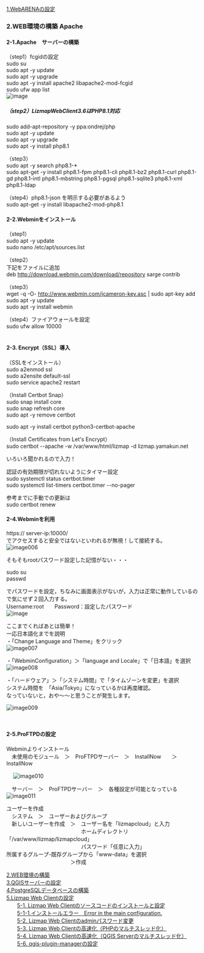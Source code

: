 [1.WebARENAの設定](https://github.com/yamamoto-ryuzo/Lizmap-installation-Japanese-memo/blob/main/1.%E4%BB%AE%E6%83%B3%E7%92%B0%E5%A2%83%E3%81%AE%E8%A8%AD%E5%AE%9A.md)   
### 2.WEB環境の構築  Apache
#### 2-1.Apache　サーバーの構築  
（step1）fcgidの設定   
sudo su  
sudo apt -y update  
sudo apt -y upgrade  
sudo apt -y install apache2 libapache2-mod-fcgid  
sudo ufw app list  
![image](https://user-images.githubusercontent.com/86514652/221405257-3878eb66-b1e5-46ae-800a-98a562d6a054.png)
 
##### （step2）LizmapWebClient3.6はPHP8.1対応  
sudo add-apt-repository -y ppa:ondrej/php  
sudo apt -y update  
sudo apt -y upgrade  
sudo apt -y install php8.1  

（step3）  
sudo apt -y search php8.1-*  
sudo apt-get  -y install php8.1-fpm php8.1-cli php8.1-bz2 php8.1-curl php8.1-gd php8.1-intl php8.1-mbstring php8.1-pgsql php8.1-sqlite3 php8.1-xml php8.1-ldap  

（step4）php8.1-json を明示する必要があるよう  
sudo apt-get -y  install libapache2-mod-php8.1  

#### 2-2.Webminをインストール  
（step1）  
sudo apt -y update  
sudo nano /etc/apt/sources.list  

（step2）  
下記をファイルに追加  
deb http://download.webmin.com/download/repository sarge contrib  

（step3）  
wget -q -O- http://www.webmin.com/jcameron-key.asc | sudo apt-key add  
sudo apt -y update  
sudo apt -y install webmin  

（step4）ファイアウォールを設定  
sudo ufw allow 10000  
 
#### 2-3. Encrypt（SSL）導入  
（SSLをインストール）  
sudo a2enmod ssl  
sudo a2ensite default-ssl  
sudo service apache2 restart  

（Install Certbot Snap）  
sudo snap install core  
sudo snap refresh core  
sudo apt -y remove certbot  

sudo apt -y install certbot python3-certbot-apache  

（Install Certificates from Let's Encrypt）  
sudo certbot --apache -w /var/www/html/lizmap -d lizmap.yamakun.net 

いろいろ聞かれるので入力！  

認証の有効期限が切れないようにタイマー設定  
sudo systemctl status certbot.timer  
sudo systemctl list-timers certbot.timer --no-pager  

参考までに手動での更新は  
sudo certbot renew  


#### 2-4.Webminを利用  

https:// server-ip:10000/  
でアクセスすると安全ではないといわれるが無視！して接続する。  
 ![image006](https://user-images.githubusercontent.com/86514652/174401813-5b4ad211-2ab1-4c3e-8561-def64ac9dc9e.png)


そもそもrootパスワード設定した記憶がない・・・  

sudo su  
passwd  

でパスワードを設定，ちなみに画面表示がないが，入力は正常に動作しているので気にせず２回入力する。  
Username:root　　Password：設定したパスワード  
![image](https://user-images.githubusercontent.com/86514652/210163944-832dad2b-dc91-449b-8b4e-53a6b2b1e5ea.png)  


ここまでくればあとは簡単！  
一応日本語化までを説明  
・「Change Language and Theme」をクリック  
 ![image007](https://user-images.githubusercontent.com/86514652/174401866-f894dd5f-7a7e-4603-aeaa-8b341c0fa5b2.png)

・「WebminConfiguration」＞「language and Locale」で「日本語」を選択  
 ![image008](https://user-images.githubusercontent.com/86514652/174401898-b4c0e7ba-6c11-4ecd-bef9-b44090cb1513.png)

・「ハードウェア」＞「システム時間」で「タイムゾーンを変更」を選択  
システム時間を　「Asia/Tokyo」になっているかは再度確認。  
なっていないと，おや～～と思うことが発生します。  

 ![image009](https://user-images.githubusercontent.com/86514652/174401933-8c65d0f4-552d-4329-835b-71c0f68d8162.png)

 
#### 2-5.ProFTPDの設定  

Webminよりインストール  
　未使用のモジュール　＞　ProFTPDサーバー　＞　InstallNow　　＞　InstallNow  

　 ![image010](https://user-images.githubusercontent.com/86514652/174402087-56c59192-f77b-4e48-a2f0-fb2fadd5e23c.png)


　サーバー　＞　ProFTPDサーバー　＞　各種設定が可能となっている  
 ![image011](https://user-images.githubusercontent.com/86514652/174402121-77a4c827-d239-46cd-92c9-3372b14e35f9.png)

ユーザーを作成  
　システム　＞　ユーザーおよびグループ  
　新しいユーザーを作成　＞　ユーザー名を「lizmapcloud」と入力  
　　　　　　　　　　　　　　ホームディレクトリ「/var/www/lizmap/lizmapcloud」  
　　　　　　　　　　　　　　パスワード「任意に入力」  
所属するグループ-既存グループから「www-data」を選択  
　　　　　　　　　　　　＞作成  

[2.WEB環境の構築](https://github.com/yamamoto-ryuzo/Lizmap-installation-Japanese-memo/blob/main/2.WEB%E7%92%B0%E5%A2%83%E3%81%AE%E6%A7%8B%E7%AF%89.md)    
[3.QGISサーバーの設定](https://github.com/yamamoto-ryuzo/Lizmap-installation-Japanese-memo/blob/main/3.QGIS%E3%82%B5%E3%83%BC%E3%83%90%E3%83%BC%E3%81%AE%E8%A8%AD%E5%AE%9A.md)  
[4.PostgreSQLデータベースの構築](https://github.com/yamamoto-ryuzo/Lizmap-installation-Japanese-memo/blob/main/4.PostgreSQL%E3%83%87%E3%83%BC%E3%82%BF%E3%83%99%E3%83%BC%E3%82%B9%E3%81%AE%E6%A7%8B%E7%AF%89.md)  
[5.Lizmap Web Clientの設定](https://github.com/yamamoto-ryuzo/Lizmap-installation-Japanese-memo/tree/main/5.Lizmap%20Web%20Client%E3%81%AE%E8%A8%AD%E5%AE%9A)  
　　[5-1. Lizmap Web Clientのソースコードのインストールと設定](https://github.com/yamamoto-ryuzo/Lizmap-installation-Japanese-memo/blob/main/5.Lizmap%20Web%20Client%E3%81%AE%E8%A8%AD%E5%AE%9A/5-1%20.Lizmap%20Web%20Client%E3%81%AE%E3%82%A4%E3%83%B3%E3%82%B9%E3%83%88%E3%83%BC%E3%83%AB.md)  
　　[5-1-1.インストールエラー　Error in the main configuration.](https://github.com/yamamoto-ryuzo/Lizmap-installation-Japanese-memo/blob/main/5.Lizmap%20Web%20Client%E3%81%AE%E8%A8%AD%E5%AE%9A/5-1-1%E3%82%A4%E3%83%B3%E3%82%B9%E3%83%88%E3%83%BC%E3%83%AB%E3%82%A8%E3%83%A9%E3%83%BC%E3%80%80Error%20in%20the%20main%20configuration.md)  
　　[5-2. Lizmap Web Clientのadminパスワード変更](https://github.com/yamamoto-ryuzo/Lizmap-installation-Japanese-memo/blob/main/5.Lizmap%20Web%20Client%E3%81%AE%E8%A8%AD%E5%AE%9A/5-2.Lizmap%20Web%20Client%E3%81%AE%E5%88%9D%E6%9C%9F%E8%A8%AD%E5%AE%9A.md)  
　　[5-3. Lizmap Web Clientの高速化（PHPのマルチスレッド化）](https://github.com/yamamoto-ryuzo/Lizmap-installation-Japanese-memo/blob/main/5.Lizmap%20Web%20Client%E3%81%AE%E8%A8%AD%E5%AE%9A/5-3.Lizmap%20Web%20Client%E3%81%AE%E9%AB%98%E9%80%9F%E5%8C%96%EF%BC%88PHP%E3%81%AE%E3%83%9E%E3%83%AB%E3%83%81%E3%82%B9%E3%83%AC%E3%83%83%E3%83%89%E5%8C%96%EF%BC%89.md)  
　　[5-4. Lizmap Web Clientの高速化（QGIS Serverのマルチスレッド化）](https://github.com/yamamoto-ryuzo/Lizmap-installation-Japanese-memo/blob/main/5.Lizmap%20Web%20Client%E3%81%AE%E8%A8%AD%E5%AE%9A/5-4.Lizmap%20Web%20Client%E3%81%AE%E9%AB%98%E9%80%9F%E5%8C%96%EF%BC%88QGIS%20Server%E3%81%AE%E3%83%9E%E3%83%AB%E3%83%81%E3%82%B9%E3%83%AC%E3%83%83%E3%83%89%E5%8C%96%EF%BC%89.md)  
　　[5-6. qgis-plugin-managerの設定](https://github.com/yamamoto-ryuzo/Lizmap-installation-Japanese-memo/blob/main/5.Lizmap%20Web%20Client%E3%81%AE%E8%A8%AD%E5%AE%9A/5-5.Lizmap%20Web%20Client%E3%81%AE%E9%AB%98%E9%80%9F%E5%8C%96%EF%BC%88py-qgis-server%E3%81%AE%E5%B0%8E%E5%85%A5%EF%BC%89.md) 

